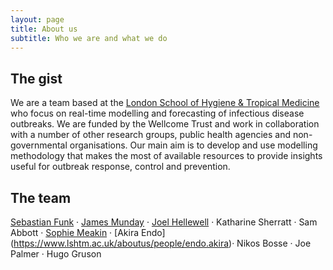 ```yaml
---
layout: page
title: About us
subtitle: Who we are and what we do
---
```


## The gist 
We are a team based at the [London School of Hygiene & Tropical Medicine](https://www.lshtm.ac.uk) who focus on real-time modelling and forecasting of infectious disease outbreaks. We are funded by the Wellcome Trust and work in collaboration with a number of other research groups, public health agencies and non-governmental organisations. Our main aim is to develop and use modelling methodology that makes the most of available resources to provide insights useful for outbreak response, control and prevention. 

## The team

[Sebastian Funk](https://www.lshtm.ac.uk/aboutus/people/funk.sebastian) · [James Munday](https://www.lshtm.ac.uk/aboutus/people/munday.james) · [Joel Hellewell](https://www.lshtm.ac.uk/aboutus/people/Hellewell.Joel) · Katharine Sherratt · Sam Abbott · [Sophie Meakin](https://www.lshtm.ac.uk/aboutus/people/meakin.sophie) · [Akira Endo] (https://www.lshtm.ac.uk/aboutus/people/endo.akira)· Nikos Bosse · Joe Palmer · Hugo Gruson

